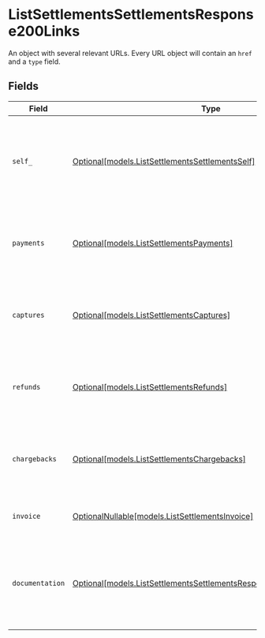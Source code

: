 # ListSettlementsSettlementsResponse200Links

An object with several relevant URLs. Every URL object will contain an `href` and a `type` field.


## Fields

| Field                                                                                                                                  | Type                                                                                                                                   | Required                                                                                                                               | Description                                                                                                                            |
| -------------------------------------------------------------------------------------------------------------------------------------- | -------------------------------------------------------------------------------------------------------------------------------------- | -------------------------------------------------------------------------------------------------------------------------------------- | -------------------------------------------------------------------------------------------------------------------------------------- |
| `self_`                                                                                                                                | [Optional[models.ListSettlementsSettlementsSelf]](../models/listsettlementssettlementsself.md)                                         | :heavy_minus_sign:                                                                                                                     | In v2 endpoints, URLs are commonly represented as objects with an `href` and `type` field.                                             |
| `payments`                                                                                                                             | [Optional[models.ListSettlementsPayments]](../models/listsettlementspayments.md)                                                       | :heavy_minus_sign:                                                                                                                     | The API resource URL of the [payments](list-payments) included in this settlement.                                                     |
| `captures`                                                                                                                             | [Optional[models.ListSettlementsCaptures]](../models/listsettlementscaptures.md)                                                       | :heavy_minus_sign:                                                                                                                     | The API resource URL of the [captures](list-captures) included in this settlement.                                                     |
| `refunds`                                                                                                                              | [Optional[models.ListSettlementsRefunds]](../models/listsettlementsrefunds.md)                                                         | :heavy_minus_sign:                                                                                                                     | The API resource URL of the [refunds](list-refunds) deducted from this settlement.                                                     |
| `chargebacks`                                                                                                                          | [Optional[models.ListSettlementsChargebacks]](../models/listsettlementschargebacks.md)                                                 | :heavy_minus_sign:                                                                                                                     | The API resource URL of the [chargebacks](list-chargebacks) deducted from this settlement.                                             |
| `invoice`                                                                                                                              | [OptionalNullable[models.ListSettlementsInvoice]](../models/listsettlementsinvoice.md)                                                 | :heavy_minus_sign:                                                                                                                     | The API resource URL of the [invoice](list-invoices).                                                                                  |
| `documentation`                                                                                                                        | [Optional[models.ListSettlementsSettlementsResponse200Documentation]](../models/listsettlementssettlementsresponse200documentation.md) | :heavy_minus_sign:                                                                                                                     | In v2 endpoints, URLs are commonly represented as objects with an `href` and `type` field.                                             |